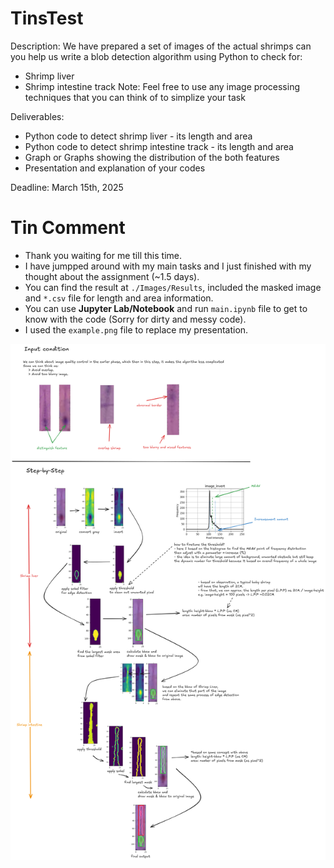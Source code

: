 # TinsTest
Description: 
We have prepared a set of images of the actual shrimps can you help us write a blob detection algorithm using Python to check for: 
- Shrimp liver 
- Shrimp intestine track 
Note: Feel free to use any image processing techniques that you can think of to simplize your task 

Deliverables: 
- Python code to detect shrimp liver - its length and area
- Python code to detect shrimp intestine track - its length and area
- Graph or Graphs showing the distribution of the both features
- Presentation and explanation of your codes

Deadline: 
March 15th, 2025

# Tin Comment
- Thank you waiting for me till this time.
- I have jumpped around with my main tasks and I just finished with my thought about the assignment (~1.5 days).
- You can find the result at <code>./Images/Results</code>, included the masked image and <code>*.csv</code> file for length and area information.
- You can use <b>Jupyter Lab/Notebook</b> and run <code>main.ipynb</code> file to get to know with the code (Sorry for dirty and messy code).
- I used the <code>example.png</code> file to replace my presentation.

![Overview](example.png)
